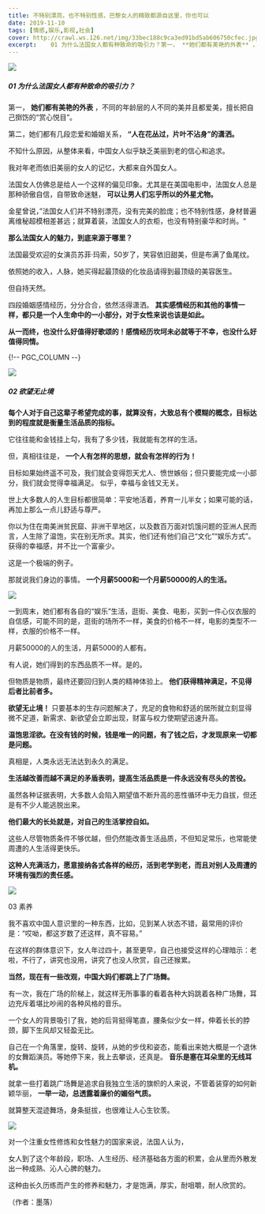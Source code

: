 ```yaml
---
title: 不特别漂亮，也不特别性感，巴黎女人的精致都源自这里，你也可以
date: 2019-11-10
tags: [情感,娱乐,影视,社会]
cover: http://crawl.ws.126.net/img/33bec188c9ca3ed91bd5ab606750cfec.jpg
excerpt:    01 为什么法国女人都有种致命的吸引力？第一， **她们都有美艳的外表** ，
---
```

![](http://crawl.ws.126.net/img/33bec188c9ca3ed91bd5ab606750cfec.jpg)  

##### 01 为什么法国女人都有种致命的吸引力？

第一， **她们都有美艳的外表** ，不同的年龄层的人不同的美并且都爱美，擅长把自己捯饬的“赏心悦目”。

第二，她们都有几段恋爱和婚姻关系， **“人在花丛过，片叶不沾身”的潇洒。**

不知什么原因，从整体来看，中国女人似乎缺乏美丽到老的信心和追求。

我对年老而依旧美丽的女人的记忆，大都来自外国女人。

法国女人仿佛总是给人一个这样的偏见印象。尤其是在美国电影中，法国女人总是那种骄傲自信，自带致命迷魅， **可以让男人们忘乎所以的外星尤物。**

金星曾说，”法国女人们并不特别漂亮，没有完美的脸庞；也不特别性感，身材普遍离维秘超模相差甚远；就算着装，法国女人的衣柜，也没有特别豪华和时尚。“

**那么法国女人的魅力，到底来源于哪里？**

法国最受欢迎的女演员苏菲·玛索，50岁了，笑容依旧甜美，但是布满了鱼尾纹。

依照她的收入，人脉，她买得起最顶级的化妆品请得到最顶级的美容医生。

但自持天然。

四段婚姻感情经历，分分合合，依然活得潇洒。 **其实感情经历和其他的事情一样，都只是一个人生命中的一小部分，对于女性来说也该是如此。**

**从一而终，也没什么好值得好歌颂的！感情经历坎坷未必就等于不幸，也没什么好值得同情。**

{!-- PGC_COLUMN --}

![](http://crawl.ws.126.net/img/408285dde739d47cdd3f9150bf4d6f8c.jpg)  

##### 02 欲望无止境

**每个人对于自己这辈子希望完成的事，就算没有，大致总有个模糊的概念，目标达到的程度就是衡量生活品质的指标。**

它往往能和金钱挂上勾，我有了多少钱，我就能有怎样的生活。

但，真相往往是， **一个人有怎样的思想，就会有怎样的行为！**

目标如果始终遥不可及，我们就会变得怨天尤人、愤世嫉俗；但只要能完成一小部分，我们就会觉得幸福满足。 似乎，幸福与金钱又无关。

世上大多数人的人生目标都很简单：平安地活着，养育一儿半女；如果可能的话，再加上那么一点儿舒适与尊严。

你以为住在南美洲贫民窟、非洲干旱地区，以及数百万面对饥饿问题的亚洲人民而言，人生除了温饱，实在别无所求。其实，他们还有他们自己“文化”“娱乐方式”。获得的幸福感，并不比一个富豪少。

这是一个极端的例子。

那就说我们身边的事情。 **一个月薪5000和一个月薪50000的人的生活。**

![](http://crawl.ws.126.net/img/4048dc74a998abd8d9c869f07d7d5ef5.jpg)  

一到周末，她们都有各自的“娱乐”生活，逛街、美食、电影，买到一件心仪衣服的自信感，可能不同的是，逛街的场所不一样，美食的价格不一样，电影的类型不一样，衣服的价格不一样。

月薪50000的人的生活，月薪5000的人都有。

有人说，她们得到的东西品质不一样。是的。

但物质是物质，最终还要回归到人类的精神体验上。 **他们获得精神满足，不见得后者比前者多。**

**欲望无止境！** 只要基本的生存问题解决了，充足的食物和舒适的居所就立刻显得微不足道，新需求、新欲望会立即出现，财富与权力使期望迅速升高。

**温饱思淫欲。在没有钱的时候，钱是唯一的问题，有了钱之后，才发现原来一切都是问题。**

真相是，人类永远无法达到永久的满足。

**生活越改善而越不满足的矛盾表明，提高生活品质是一件永远没有尽头的苦役。**

虽然各种证据表明，大多数人会陷入期望值不断升高的恶性循环中无力自拔，但还是有不少人能逃脱出来。

**他们最大的长处就是，对自己的生活掌控自如。**

这些人尽管物质条件不够优越，但仍然能改善生活品质，不但知足常乐，也常能使周遭的人生活得更快乐。

**这种人充满活力，愿意接纳各式各样的经历，活到老学到老，而且对别人及周遭的环境有强烈的责任感。**

![](http://crawl.ws.126.net/img/91971d38a8eb5ecaa94f82a5453e0c22.jpg)  

03 素养

我不喜欢中国人意识里的一种东西，比如，见到某人状态不错，最常用的评价是：“哎呦，都这岁数了还这样，真不容易。”

在这样的群体意识下，女人年过四十，甚至更早，自己也接受这样的心理暗示：老啦，不行了，讲究也没用，讲究了也没人欣赏，自己还猴累。

**当然，现在有一些改观，中国大妈们都跳上了广场舞。**

有一次，我在广场的阶梯上，就这样无所事事的看着各种大妈跳着各种广场舞，耳边充斥着堪比吵闹的各种风格的音乐。

一个女人的背景吸引了我，她的后背挺得笔直，腰条似少女一样，伸着长长的脖颈，脚下生风却又轻盈无比。

自己在一个角落里，旋转、旋转，从她的步伐和姿态，能看出来她大概是一个退休的女舞蹈演员。等她停下来，我上去攀谈，还真是。 **音乐是塞在耳朵里的无线耳机。**

就拿一些打着跳广场舞是追求自我独立生活的旗帜的人来说，不管着装穿的如何新颖华丽， **一举一动，总透露着廉价的媚俗气质。**

就算整天混迹舞场，身条挺拔，也很难让人心生钦羡。

![](http://crawl.ws.126.net/img/4d9a33b1a2709b2ce6ffe2c5edee78b0.jpg)  

对一个注重女性修炼和女性魅力的国家来说，法国人认为，

女人到了这个年龄段，职场、人生经历、经济基础各方面的积累，会从里而外散发出一种成熟、沁人心脾的魅力。

这种由长久历练而产生的修养和魅力，才是饱满，厚实，耐咀嚼，耐人欣赏的。

（作者：墨落）

